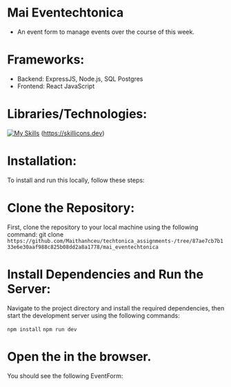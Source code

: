 # Mai Eventechtonica
- An event form to manage events over the course of this week. 

# Frameworks: 
- Backend: ExpressJS, Node.js, SQL Postgres
- Frontend: React JavaScript 

# Libraries/Technologies: 
[![My Skills](https://skillicons.dev/icons?i=js,html,css,react,postgres,nodejs,jest,vite)](https://skillicons.dev) (https://skillicons.dev)

# Installation: 
To install and run this locally, follow these steps:

# Clone the Repository: 
First, clone the repository to your local machine using the following command: 
git clone `https://github.com/Maithanhceu/techtonica_assignments-/tree/87ae7cb7b133e6e30aaf988c825b08dd2a8a1778/mai_eventechtonica`

# Install Dependencies and Run the Server:
Navigate to the project directory and install the required dependencies, then start the development server using the following commands:

`npm install`
`npm run dev`

# Open the  in the browser. 
You should see the following EventForm: 





